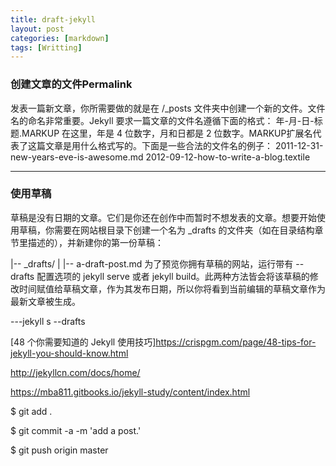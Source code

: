 ```yaml
---
title: draft-jekyll
layout: post
categories: [markdown]
tags: [Writting]
---
```


### 创建文章的文件Permalink
发表一篇新文章，你所需要做的就是在 /_posts 文件夹中创建一个新的文件。文件名的命名非常重要。Jekyll 要求一篇文章的文件名遵循下面的格式：
年-月-日-标题.MARKUP
在这里，年是 4 位数字，月和日都是 2 位数字。MARKUP扩展名代表了这篇文章是用什么格式写的。下面是一些合法的文件名的例子：
2011-12-31-new-years-eve-is-awesome.md
2012-09-12-how-to-write-a-blog.textile

------------

### 使用草稿
草稿是没有日期的文章。它们是你还在创作中而暂时不想发表的文章。想要开始使用草稿，你需要在网站根目录下创建一个名为 _drafts 的文件夹（如在目录结构章节里描述的），并新建你的第一份草稿：

|-- _drafts/
|   |-- a-draft-post.md
为了预览你拥有草稿的网站，运行带有 --drafts 配置选项的 jekyll serve 或者 jekyll build。此两种方法皆会将该草稿的修改时间赋值给草稿文章，作为其发布日期，所以你将看到当前编辑的草稿文章作为最新文章被生成。

---jekyll s --drafts

[48 个你需要知道的 Jekyll 使用技巧]https://crispgm.com/page/48-tips-for-jekyll-you-should-know.html


http://jekyllcn.com/docs/home/

https://mba811.gitbooks.io/jekyll-study/content/index.html

$ git add .

$ git commit -a -m 'add a post.'

$ git push origin master
